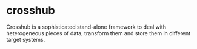 crosshub
========

Crosshub is a sophisticated stand-alone framework to deal with heterogeneous pieces of data, transform them and store them in different target systems.
